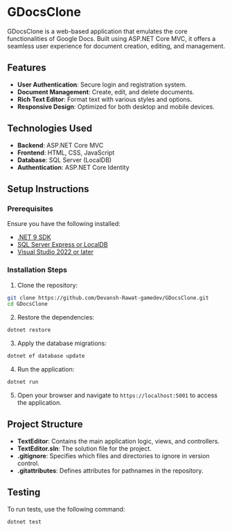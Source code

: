 # GDocsClone

GDocsClone is a web-based application that emulates the core functionalities of Google Docs. Built using ASP.NET Core MVC, it offers a seamless user experience for document creation, editing, and management.

## Features

* **User Authentication**: Secure login and registration system.
* **Document Management**: Create, edit, and delete documents.
* **Rich Text Editor**: Format text with various styles and options.
* **Responsive Design**: Optimized for both desktop and mobile devices.

## Technologies Used

* **Backend**: ASP.NET Core MVC
* **Frontend**: HTML, CSS, JavaScript
* **Database**: SQL Server (LocalDB)
* **Authentication**: ASP.NET Core Identity

## Setup Instructions

### Prerequisites

Ensure you have the following installed:

* [.NET 9 SDK](https://dotnet.microsoft.com/download/dotnet/9.0)
* [SQL Server Express or LocalDB](https://docs.microsoft.com/en-us/sql/ssdt/how-to-install-and-use-sql-server-data-tools)
* [Visual Studio 2022 or later](https://visualstudio.microsoft.com/)

### Installation Steps

1. Clone the repository:

```bash
git clone https://github.com/Devansh-Rawat-gamedev/GDocsClone.git
cd GDocsClone
```

2. Restore the dependencies:

```bash
dotnet restore
```

3. Apply the database migrations:

```bash
dotnet ef database update
```

4. Run the application:

```bash
dotnet run
```

5. Open your browser and navigate to `https://localhost:5001` to access the application.

## Project Structure

* **TextEditor**: Contains the main application logic, views, and controllers.
* **TextEditor.sln**: The solution file for the project.
* **.gitignore**: Specifies which files and directories to ignore in version control.
* **.gitattributes**: Defines attributes for pathnames in the repository.

## Testing

To run tests, use the following command:

```bash
dotnet test
```
